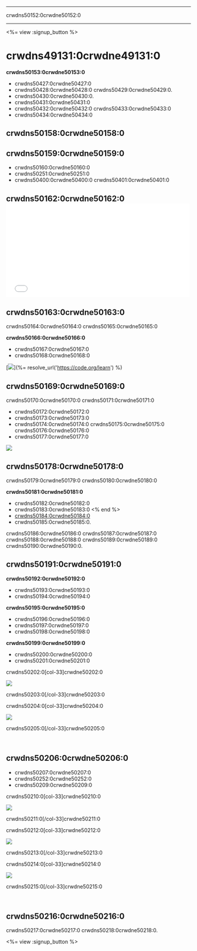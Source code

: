 * * *

crwdns50152:0crwdne50152:0

* * *

<%= view :signup_button %>

# crwdns49131:0crwdne49131:0

**crwdns50153:0crwdne50153:0**

  * crwdns50427:0crwdne50427:0
  * crwdns50428:0crwdne50428:0 crwdns50429:0crwdne50429:0.
  * crwdns50430:0crwdne50430:0.
  * crwdns50431:0crwdne50431:0
  * crwdns50432:0crwdne50432:0 crwdns50433:0crwdne50433:0
  * crwdns50434:0crwdne50434:0

## crwdns50158:0crwdne50158:0

## crwdns50159:0crwdne50159:0

  * crwdns50160:0crwdne50160:0
  * crwdns50251:0crwdne50251:0
  * crwdns50400:0crwdne50400:0 crwdns50401:0crwdne50401:0

## crwdns50162:0crwdne50162:0 <iframe width="500" height="255" src="//www.youtube.com/embed/SrnvvWDm73k" frameborder="0" allowfullscreen></iframe>
## crwdns50163:0crwdne50163:0

crwdns50164:0crwdne50164:0 crwdns50165:0crwdne50165:0

**crwdns50166:0crwdne50166:0**

  * crwdns50167:0crwdne50167:0
  * crwdns50168:0crwdne50168:0

[![](/images/fit-700/tutorials.png)](%= resolve_url('https://code.org/learn') %)

## crwdns50169:0crwdne50169:0

crwdns50170:0crwdne50170:0 crwdns50171:0crwdne50171:0

  * crwdns50172:0crwdne50172:0
  * crwdns50173:0crwdne50173:0
  * crwdns50174:0crwdne50174:0 crwdns50175:0crwdne50175:0 crwdns50176:0crwdne50176:0
  * crwdns50177:0crwdne50177:0 

![](/images/fit-350/group_ipad.jpg)

## crwdns50178:0crwdne50178:0

crwdns50179:0crwdne50179:0 crwdns50180:0crwdne50180:0

**crwdns50181:0crwdne50181:0**

  * crwdns50182:0crwdne50182:0
  * crwdns50183:0crwdne50183:0 <% end %>
  * [crwdns50184:0crwdne50184:0](https://www.youtube.com/watch?v=6XvmhE1J9PY)
  * crwdns50185:0crwdne50185:0.

crwdns50186:0crwdne50186:0 crwdns50187:0crwdne50187:0 crwdns50188:0crwdne50188:0 crwdns50189:0crwdne50189:0 crwdns50190:0crwdne50190:0.

## crwdns50191:0crwdne50191:0

**crwdns50192:0crwdne50192:0**

  * crwdns50193:0crwdne50193:0
  * crwdns50194:0crwdne50194:0

**crwdns50195:0crwdne50195:0**

  * crwdns50196:0crwdne50196:0
  * crwdns50197:0crwdne50197:0
  * crwdns50198:0crwdne50198:0

**crwdns50199:0crwdne50199:0**

  * crwdns50200:0crwdne50200:0
  * crwdns50201:0crwdne50201:0

crwdns50202:0[col-33]crwdne50202:0

![](/images/fit-250/highschoolgirls.jpeg)

crwdns50203:0[/col-33]crwdne50203:0

crwdns50204:0[col-33]crwdne50204:0

![](/images/fit-300/group_ar.jpg)

crwdns50205:0[/col-33]crwdne50205:0

<p style="clear:both">
  &nbsp;
</p>

## crwdns50206:0crwdne50206:0

  * crwdns50207:0crwdne50207:0
  * crwdns50252:0crwdne50252:0
  * crwdns50209:0crwdne50209:0

crwdns50210:0[col-33]crwdne50210:0

![](/images/fit-250/celebrate2.jpeg)

crwdns50211:0[/col-33]crwdne50211:0

crwdns50212:0[col-33]crwdne50212:0

![](/images/fit-260/highlight-certificates.jpg)

crwdns50213:0[/col-33]crwdne50213:0

crwdns50214:0[col-33]crwdne50214:0

![](/images/fit-300/boy-certificate.jpg)

crwdns50215:0[/col-33]crwdne50215:0

<p style="clear:both">
  &nbsp;
</p>

## crwdns50216:0crwdne50216:0

crwdns50217:0crwdne50217:0 crwdns50218:0crwdne50218:0.

<%= view :signup_button %>
